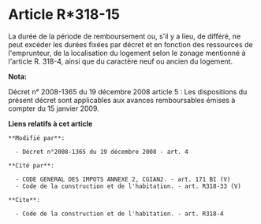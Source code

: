 # Article R*318-15

La durée de la période de remboursement ou, s'il y a lieu, de différé, ne peut excéder les durées fixées par décret et en
fonction des ressources de l'emprunteur, de la localisation du logement selon le zonage mentionné à l'article R. 318-4, ainsi
que du caractère neuf ou ancien du logement.

**Nota:**

Décret n° 2008-1365 du 19 décembre 2008 article 5 : Les dispositions du présent décret sont applicables aux avances
remboursables émises à compter du 15 janvier 2009.

**Liens relatifs à cet article**

	**Modifié par**:

	  - Décret n°2008-1365 du 19 décembre 2008 - art. 4

	**Cité par**:

	  - CODE GENERAL DES IMPOTS ANNEXE 2, CGIAN2. - art. 171 BI (V)
	  - Code de la construction et de l'habitation. - art. R318-33 (V)

	**Cite**:

	  - Code de la construction et de l'habitation. - art. R318-4
